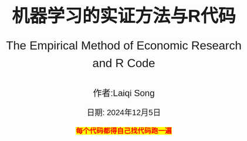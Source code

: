 <!-- 封面样式 -->
<style>
@page {
    size: A4;
    margin: 20mm;
}
body {
    font-family: Arial, sans-serif;
    font-size: 14pt;
    line-height: 1.5;
}
.cover-page {
    display: flex;
    flex-direction: column;
    justify-content: center;
    align-items: center;
    height: 100vh;
    text-align: center;
}
.cover-title {
    font-size: 36pt;
    font-weight: bold;
    margin-bottom: 20px;
}
.cover-subtitle {
    font-size: 24pt;
    margin-bottom: 40px;
}
.cover-author {
    font-size: 18pt;
    margin-bottom: 20px;
}
.cover-date {
    font-size: 16pt;
}
</style>

<!-- 封面内容 -->
<div class="cover-page">
    <div class="cover-title">机器学习的实证方法与R代码</div>
    <div class="cover-subtitle">The Empirical Method of Economic Research and R Code</div>
    <div class="cover-author">作者:Laiqi Song</div>
    <div class="cover-date">日期: 2024年12月5日</div>
    <p style="text-align:center;"><span style="font-weight:bold;color:red;background-color: yellow">每个代码都得自己找代码跑一遍</span></p> 
</div>

- [模型与算法](#模型与算法)
  - [1. 分类回归模型](#1-分类回归模型)
    - [1.1 线性模型](#11-线性模型)
      - [1.1.1 线性回归模型](#111-线性回归模型)
      - [1.1.2 岭回归模型](#112-岭回归模型)
      - [1.1.3 Lasso回归模型](#113-lasso回归模型)
    - [1.2 常用二分类模型](#12-常用二分类模型)
      - [1.2.1逻辑回归模型](#121逻辑回归模型)
      - [1.2.2决策树CART决策树](#122决策树cart决策树)
      - [1.2.3决策树ID3算法](#123决策树id3算法)
      - [1.2.4决策C4.5算法](#124决策c45算法)
    - [1.3 集成学习模型](#13-集成学习模型)
      - [1.3.1 随机森林](#131-随机森林)
      - [1.3.2 Adaboost](#132-adaboost)
      - [1.3.3 GBDT集成算法](#133-gbdt集成算法)
      - [1.3.4 XGBoost集成算法](#134-xgboost集成算法)
    - [1.4 其他模型](#14-其他模型)
      - [1.4.1 SVM支持向量机](#141-svm支持向量机)
      - [1.4.2 感知机二分类模型](#142-感知机二分类模型)
      - [1.4.3 朴素贝叶斯模型](#143-朴素贝叶斯模型)
  - [2. 过拟合和预防过拟合](#2-过拟合和预防过拟合)
    - [2.1 过拟合](#21-过拟合)
    - [2.2 预防过拟合](#22-预防过拟合)
  - [3. 模型评估](#3-模型评估)
    - [3.1 信息熵](#31-信息熵)
    - [3.2 评估指标](#32-评估指标)
- [降维与聚类](#降维与聚类)
  - [1.聚类算法](#1聚类算法)
    - [1.1 K-means聚类](#11-k-means聚类)
    - [1.2 DBSCAN聚类](#12-dbscan聚类)
    - [1.3 层次聚类](#13-层次聚类)
    - [1.4 Kohonen聚类](#14-kohonen聚类)
    - [1.5.实现算法](#15实现算法)
  - [2.降维算法](#2降维算法)
    - [2.1 SVD降维](#21-svd降维)
    - [2.2 PCA主成分分析](#22-pca主成分分析)
    - [2.3 LDA线性判别分析](#23-lda线性判别分析)
    - [2.4 FA因子分析](#24-fa因子分析)
    - [2.5 Fisher-LDA算法](#25-fisher-lda算法)
- [训练与求解](#训练与求解)
  - [1.求解算法](#1求解算法)
    - [1.1 最小二乘法](#11-最小二乘法)
    - [1.2 最小二乘和QA分解](#12-最小二乘和qa分解)
    - [1.3 广义特征值分解](#13-广义特征值分解)
  - [2.优化算法](#2优化算法)
    - [2.1 梯度下降法](#21-梯度下降法)
    - [2.2 牛顿法](#22-牛顿法)
    - [2.3 动量梯度下降法](#23-动量梯度下降法)
    - [2.4 自适应梯度下降法](#24-自适应梯度下降法)
    - [2.5 坐标梯度下降法](#25-坐标梯度下降法)

<div style="page-break-after: always;"></div>

# <div align="center">模型与算法</div>

[内容来源](https://www.bbbdata.com/text/597)

## 1. 分类回归模型

### 1.1 线性模型

#### 1.1.1 线性回归模型

具体内容看stata内容和笔记

#### 1.1.2 岭回归模型

具体内容看stata内容和笔记

#### 1.1.3 Lasso回归模型

具体内容看stata内容和笔记

### 1.2 常用二分类模型

#### 1.2.1逻辑回归模型

逻辑回归模型主要食用于二分类问题，其采用回归与概率的关系，这里的概率是指被处理的概率，最终形成一个logistic函数。然后采用极大似然函数，进行梯度下降法进行求解。具体可看stata order.（其中Ir为下降系数，自己定）***这个和回归不同，回归系数是e次方***

<div align="center">
    <img src="梯度下降法.png" width="70%">
    <p style="font-size:18px;">梯度下降法</p>
</div>

#### 1.2.2决策树CART决策树

[例子加代码1](https://blog.csdn.net/lyc2016012170/article/details/122678079)
[例子加代码2](https://www.cnblogs.com/zhchoutai/p/7191728.html)
决策树模型（Decision Tree）是机器学习中最常用的模型之一，它可用于分类，也可用于回归。是一棵二叉树，且只支持数值变量。***<font color=green>特别地，当决策树用于回归时，则可以将决策树理解为一个分段函数</font>***
**CART决策树在构建时，每次选择一个变量与切割点将样本一分为二，得到左右两个节点左节点与右节点作为子节点继续各自生长、分裂，直到满足条件则停止生长，完成构建。一个特征不止可以使用一次**
决策树构建的目标就是构建出一棵树，使得历史样本在决策树上分类尽量准确

***叶子节点就是分类结果，子节点就是除根节点之外的节点***

***步骤***：

1. 初始化一个根节点                                  
2. 对非叶子节点进行分枝：
    对非叶子节点选择一个变量与一个分割值，将样本一分为二，得到左右两个节点
    并判断左右两个节点是否满足成为叶子节点的条件（**基尼系数混乱程度**），如果满足，则标上节点的预测值
3. 重复2，直到所有节点都成为叶子节点

***<font color=red>更加简单的决策树的构建过程如下：</font>***

1. 首先从开始位置，将所有数据划分到一个节点，即根节点。
2. 若数据为空集，跳出循环。如果该节点是根节点，返回null；如果该节点是中间节点，将该节点标记为训练数据中类别最多的类
  若样本都属于同一类，跳出循环，节点标记为该类别；
3. 如果经过橙色标记的判断条件都没有跳出循环，则考虑对该节点进行划分。既然是算法，则不能随意的进行划分，要讲究效率和精度，选择当前条件下的最优属性划分。
4. 经历上步骤划分后，生成新的节点，然后循环判断条件，不断生成新的分支节点，直到所有节点都跳出循环。

<div align="center">
    <img src="决策树生成.png" width="70%">
    <p style="font-size:18px;">决策树生成</p>
</div>

<div align="center">
    <img src="决策树.png" width="70%">
    <p style="font-size:18px;">决策树</p>
</div>

***问题与解答***：

1. ***分裂时如何选择变量与分割值：***
历遍所有的【变量-分割值】组合，哪种分割最优，就选择哪种【变量-分割值】
分类树判断【变量-分割值】的分割质量时的评估函数为：基尼函数，信息增益(熵)函数
回归树判断【变量-分割值】的分割质量时的评估函数为：平方差函数
1. ***叶子节点的预测值如何确定：***
对于分类树：叶子节点上的样本，哪个类别最多，就作为叶子节点的预测类别
对于回归树：取叶子节点上样本y值的平均值，作为叶子节点的预测值

***CART决策树节点分支的评估函数：***

1. ***分类树：基尼系数***--越低越好，前后比较
   GINI函数代表分裂后，在左(或右)节点随机抽取两个样本，它们类别不同的概率Gini函数的表达式如下：k表示类别
    $$Gini(t) = (\frac{N_L}{N}*[1 - \sum_{i=1}^{k}p_{ileft}^2]+\frac{N_R}{N}*[1 - \sum_{i=1}^{k}p_{iright}^2])$$
2. ***信息增益函数***--越低越好，前后比较
   信息增益函数代表分裂后，在左(或右)节点随机抽取两个样本，它们类别不同的概率信息增益函数的表达式如下：
    $$Gain(t) = -(\frac{N_L}{N}*\sum_{i=1}^{k}p_{ileft}log_2(p_{ileft})+\frac{N_R}{N}*\sum_{i=1}^{k}p_{iright}log_2(p_{iright}))$$
3. ***回归树：平方差函数***
   平方差函数代表分裂后，在左(或右)节点随机抽取两个样本，它们y值的差异平方差函数的表达式如下：
    $$G(t) = \sum_{i=1}^{N_L}(y_i - \bar{y}_L)^2+\sum_{i=1}^{N_R}(y_i - \bar{y}_R)^2$$
***<p style="text-align:center;"><span style="font-weight:bold;color:red;background-color: yellow"> 用信息增益或者使用信息增益比进行分枝。</span></p>***
***CART决策树的剪枝策略：***

1. **预剪枝**：在sklearn中就是调参数
2. **后剪枝**：一般使用CCP函数
   $$L = \sum_{t=1}^{T}\frac{N_i}{N}L_i + \alpha|T|$$
  在sklearn中，criterion设为entropy时，Li是第i个叶子的熵
  criterion设为GINI时，则是第i个叶子的GINI系数
  其中的参数为复杂度，用于惩罚子节点个数T。***因此不同的惩罚系数和代价与树的复杂度之间权衡。***

```python
# -*- coding: utf-8 -*-
from sklearn.datasets import load_iris
from sklearn import tree
import numpy as np
#----------------数据准备----------------------------
iris = load_iris()                                                    # 加载数据
X = iris.data                                                         # 用于训练的X
y = iris.target                                                       # 用于训练的y
#---------------模型训练--------------------------------- 
clf = tree.DecisionTreeClassifier(min_samples_split=10,ccp_alpha=0)   # 初始化决策树模型,这里设置min_samples_split就是一种预剪枝策略    
clf = clf.fit(X, y)                                                   # 训练决策树
pruning_path = clf.cost_complexity_pruning_path(X, y)                 # 计算CCP路径
#-------打印结果---------------------------    
print("\n====CCP路径=================")                               # 打印CCP路径
print("ccp_alphas:",pruning_path['ccp_alphas'])                       # 打印CCP路径中的alpha
print("impurities:",pruning_path['impurities'])                       # 打印CCP路径alpha对应的不纯度
```

#### 1.2.3决策树ID3算法

ID3主要使用**信息增益**来进行节点判定的选择。
其主要流程为：

1. 计算各个变量的信息增益,确定本次由哪个变量分支、
2. 对变量分支后,确定哪些节点是叶子节点
  哪些需要再分，需要再分的就继续由剩余变量分支
3. 如果所有节点都不需分支,或所有变量已分完,则停止算法.

***缺点：***
ID3算法的缺点如下：

  1. 变量偏好多枚举值
  2. ID3容易过拟合
  3. ID3不支持连续变量
  4. 不支持数据有缺失值

#### 1.2.4决策C4.5算法

C4.5算法是ID3算法的改进版，主要是解决ID3算法的缺点。
***纠正：***

  1. 变量偏好多枚举值--变量偏好纠正：使用信息增益比
  2. ID3容易过拟合--C4.5在ID3的基础上，加入了剪枝，来处理过拟合的问题。
  3. ID3不支持连续变量--在变量相邻值中间切割（n-1个割点，每个割点将变量割成两类
  4. 不支持数据有缺失值--最好忽略

### 1.3 集成学习模型

#### 1.3.1 随机森林

<div align="center">
    <img src="Bagging and Boosting.png" width="70%">
    <p style="font-size:18px;">Bagging and Boosting</p>
</div>

随机森林(Random Forest)是bagging集成算法的一种实现，它集成多棵Cart决策树来共同决策。（Bagging指得是一种涉及在数据的随机子集上独立训练多个模型，并通过投票或平均聚合他们的预测）

随机森是通过随机抽取**不同样本**、不同的变量来训练出**多棵弱决策树**的，所以称为随机森林
随机森林的模型表达式为：
$$f(x) = \frac{1}{N}\sum_{i=1}^{N}f_i(x)$$
其中$f_i(x)$为第i棵树的预测值
***随机森林是如何Bagging:***

1. **随机样本**：使用boostrap抽样来使样本差异化，令每次训练的模型侧重点不一样 
 boostrap抽样指的是放回式抽样n次(n是整体样本个数)
1. **随机变量：** 每次**只随机抽取部分变量**来训练Cart决策树，削弱决策树的拟合能力这样既可以使每棵树使用的变量不一样，同时又能限制树的深度

<div align="center">
    <img src="随机森林.png" width="70%">
    <p style="font-size:18px;">随机森林</p>
</div>

***随机森林的模型评估***

由于bootstrap抽样，每个模型进行训练的数据都不是全部数据，而是漏出了大约33%的数据未使用，这部分数据可以用来评估模型的性能，这部分数据称为OOB(out of bag)数据。（袋外数据）
***用没有训练该数据的模型进行训练。最后的袋外得分就是对于所有模型的袋外预测的准确性的加权平均***

```python
"""
用于展示如何使用sklearn实现随机森林模型
r 代码见文件
"""
from sklearn.datasets import load_iris
from sklearn.ensemble import RandomForestClassifier
import numpy as np

np.random.seed(888)
#----------加载数据---------------                                          
iris = load_iris()                                                           # 加载iris数据
X    = iris.data                                                             # 样本的X
y    = iris.target                                                           # 样本的y

#------模型训练与预测---------------
clf = RandomForestClassifier(oob_score=True,max_features=2,n_estimators=100) # 初始化随机森林模型
clf.fit(X, y)                                                                # 训练随机森林模型
pred_prob = clf.predict_proba(X)                                             # 预测样本的概率
pred_c    = clf.predict(X)                                                   # 预测样本的类别
preds     = iris.target_names[pred_c]

#-------打印结果 ---------------
print("\n----前5个样本的真实类别:----") 
print(iris.target[0:5])
print("\n----前5个样本的预测结果:----") 
print(pred_c[0:5])
print("\n----袋外准确率oob_score:----") 
print(clf.oob_score_)
print("\n----特征得分:----") 
print(clf.feature_importances_)
```

#### 1.3.2 Adaboost

[例子](https://zhuanlan.zhihu.com/p/41536315)
***介绍：*** 弱分类器就是单层决策树,***<font color=deep>弱分类器由CART生成</font>***
AdaBoost以Boosting方式集成多个弱二分类模型来产生泛化能力好、预测精度高的**强二分类模型**，其模型为：
$$f(x) = \sum_{i=1}^{N}\alpha_if_i(x)$$ 其中$\alpha$为决策器的权重，$f_i(x)$为第i个决策器的预测值，每个$f_i(x)$输出为（-1，1）
以 ***<font color=green>Cart分类树作为决策器</font>***，此时，则称为 **AdaBoost提升树**
**总失函数为：**
$$L = \sum_{i=1}^{N} e^{(-y_if(x_i))}$$损失函数用的是指数损失函数
**第k个决策器的损失函数为：**
$$L_k = \sum_{i=1}^{N} e^{(-y_if_k(x_i))}$$其中k为前k个决策器

***算法思想：***

1. 初始化样本权重分布，使得每个样本的权重相等、
2. 训练第一个分类器进行分类，对于分类正确的在下一次降低权值，分类错误的增加权值进行下次分类，直到最后误差率为0。（每个分类器分类的特征可以不一样）
3. 最后，组合所有的分类器，得到强分类器，加权组合。

***模型训练：*** Adaboost采用前向分步算法训练，即在已有决策器的基础上逐个添加新的决策器，每个决策器都力求损失函数最小化，直到新增决策器无法降低损失函数则停止训练。

<div align="center">
    <img src="adaboost训练.png" width="80%">
    <p style="font-size:18px;">adaboost方式</p>
</div>

1. 决策器样本权重（***决策器已经存在***）
   每个决策器都以不同的样本权重进行训练，样本中有多个值，不停更新权重，调整预测。在第一次训练，对于每个样本点都设置一个初始权重$1/N$。
2. 选取一个当前***误差率最低***的弱分类器作为一个基本分类器。误差计算公式为：
    $$e_k = \frac{\sum_{i=1}^{N}w_iI(y_i \neq f_k(x_i))}{\sum_{i=1}^{N}w_i}$$
3. 计算权重：这里的权重的表达式其实就是损失函数的驻点
    $$\alpha_k = \frac{1}{2}ln(\frac{1-e_k}{e_k})$$
4. 更新样本权重：
  $$w_{i+1} = w_i * e^{(-\alpha_ky_if_k(x_i))}$$
  这里实际上加大对错误的样本权重，从而降低误差率，这里用的损失函数。权重其实也是损失函数的简化。最后选择**误差率最低**的分类器以达到**误差最小。**
    $$w_{i+1} =
    \begin{cases}
    w_ie^{\alpha_k}, & y_i = f_k(x_i)\\
    w_ie^{-\alpha_k}, & y_i \neq f_k(x_i)
    \end{cases}$$
5. 继续重复从第2步，直到达到指定的弱分类器数目或者达到指定的误差率。最后组合，最后使用一个分段函数进行判定。

[仔细求导的网址](https://blog.csdn.net/wzk4869/article/details/126528516)

***<p style="text-align:center;"><span style="font-weight:bold;color:red;background-color: yellow"> 最终实际上是通过对样本训练得到的弱分类器的权重，来组合得到一个强分类器。</span></p>***

```python
# -*- coding: utf-8 -*-
import matplotlib.pyplot as plt
from sklearn.ensemble import AdaBoostClassifier
from sklearn.tree import DecisionTreeClassifier
from sklearn.datasets import make_gaussian_quantiles
import matplotlib
matplotlib.use('TkAgg')#没这两行出大问题
# --------------- 数据生成 -------------------
# 生成2维正态分布，生成的数据按分位数分为两类，500个样本,2个样本特征，协方差系数为2
X, y = make_gaussian_quantiles(cov=2.0,n_samples=500, n_features=2,n_classes=2, random_state=1)   # 生成训练样本数据


# --------------- 模型训练与预测 -------------------
base_clf = DecisionTreeClassifier(max_depth=2, min_samples_split=20, min_samples_leaf=5)           # 初始化决策树作为决策器
clf      = AdaBoostClassifier(base_clf,algorithm="SAMME",n_estimators=50, learning_rate=0.8)       # 初始化AdaBoost
clf.fit(X, y)                          # 模型训练
pred  = clf.predict(X)                     # 模型预测的类别
proba = clf.predict_proba(X)                     # 模型预测的概率

# ----------------- 打印结果-------------------------
fig, axes = plt.subplots(2, 1,figsize=(10, 6))           # 初始化画布
plt.subplots_adjust(wspace=0.2, hspace=0.3)          # 调整画布子图间隔
axes[0].scatter(X[:, 0], X[:, 1], c=y)               # 画出样本与真实类别
axes[0].set_title('sample-true-class')              # 设置第一个子图的标题
axes[1].scatter(X[:, 0], X[:, 1], c=pred)    # 画出样本与预测类别
axes[1].set_title('sample-predict-class') # 设置第二个子图的标题
plt.show()    
# 显示画布
																								   
print("\n----前10个样本预测结果-----:\n",proba[1:10,1]) # 打印前10个样本的预测值
print("\n---各个决策器的权重系数----:\n",clf.estimator_weights_)     # 打印决策器权重
```

#### 1.3.3 GBDT集成算法

[简单易懂的例子](https://blog.csdn.net/ShowMeAI/article/details/123402422)
***介绍：***
GBDT梯度提升树，是一种专门用于解决二分类问题的Boosting集成算法
它集成的是CART回归树，且以样本预测值的损失梯度作为拟合残差，因此称为GBDT梯度提升树。
GBDT由多棵弱回归树构成，经过学习率lr与阈值b调整后得到样本类别的判别值
一方面它利用了弱回归树的泛化能力，另一方面通过多棵回归树来逐步加强模型的预测精度，表达式如下:
$$f(x) = lr\sum_{i=1}^{N}f_i(x)+b$$其中g为判别值，大于0为正类别，小于0为负类别

***损失函数：*** 对数似然损失函数,回归树用平方误差损失函数，***如果是平方差，那么其梯度就是参数的线性变化，所以可以用负梯度作为近似值***
$$L = \sum_{i=1}^{N}[ln(1+e^{f(x_i)})-y_if_i]$$

***训练思想：***
GBDT采用前向分步算法训练，就先直接训练一棵树的基础上，再逐个添加新的回归树。<font color=red>*（本模型用的是梯度下降，而梯度提升也是负梯度，但是在函数空间，不需要再次计算）</font>*

<div align="center">
    <img src="GBDT训练思想.png" width="80%">
    <p style="font-size:18px;">GBDT训练思想</p>
</div>

由于其函数是g的函数，用g进行梯度下降进行计算。实际上是用 **<font color=Blue>梯度</font>** 近似 **<font color=red>残差</font>**
**由于其自变量是预测值，通过移动预测值进行梯度下降。**

***GBDT的训练流程：***

<div align="center">
    <img src="GBDT流程图.png" width="80%">
    <p style="font-size:18px;">GBDT流程图</p>
</div>

1. 首先自己找一个值（递归）找到mse最小的值
2. 计算本次回归树每个样本的拟合值(即残差)
   此时用梯度代替残差
3. 用上述残差作为每个样本的目标预测值，训练弱回归树
   用残差作为实际值进行预测，利用其他的特征即训练棵新树，知道残差最小满足条件。
4. 优化弱回归树的叶子节点，相当于换成残差加上上个模型的预测值

```python
# -*- coding: utf-8 -*-
"""
本代码展示一个调用sklearn包实现GBDT梯度提升树的Demo
本代码来自《老饼讲解-机器学习》www.bbbdata.com
"""
import matplotlib.pyplot as plt
from sklearn.datasets import make_gaussian_quantiles
from sklearn.ensemble import GradientBoostingClassifier

# --------------- 数据生成 -------------------
# 生成2维正态分布，生成的数据按分位数分为两类，500个样本,2个样本特征，协方差系数为2
X, y = make_gaussian_quantiles(cov=2.0,n_samples=500, n_features=2,n_classes=2, random_state=1)  # 生成训练样本数据

#--------------模型训练与预测---------------------
clf = GradientBoostingClassifier(n_estimators=100,learning_rate=0.1,random_state=0)              # 初始化GBDT模型
clf.fit(X, y)                        # 模型训练
pred  = clf.predict(X)         # 模型预测的类别
proba = clf.predict_proba(X)        # 模型预测的概率

# ----------------- 打印结果-------------------------
fig, axes = plt.subplots(2, 1,figsize=(10, 6))            # 初始化画布
plt.subplots_adjust(wspace=0.2, hspace=0.3)               # 调整画布子图间隔
axes[0].scatter(X[:, 0], X[:, 1], c=y)      # 画出样本与真实类别
axes[0].set_title('sample-true-class')            # 设置第一个子图的标题
axes[1].scatter(X[:, 0], X[:, 1], c=pred)       # 画出样本与预测类别
axes[1].set_title('sample-predict-class')               # 设置第二个子图的标题
plt.show()           # 显示画布
print("\n----前10个样本预测结果-----:\n",proba[1:10,1])      # 打印前10个样本的预测值
```

#### 1.3.4 XGBoost集成算法

[代码与例子](https://blog.csdn.net/weixin_47723732/article/details/122870062)<font color=red>其中有很多很好的代码学习</font>
XGBoost是一种集成学习算法，它是GBDT的一种**改进版**，主要是解决GBDT的计算效率问题。通过引入正则项来限制树的深度以及数量。

***训练思想：***
利用残差进行训练，与GBDT类似，同时使用CART生成树，但是在生成树的时候，引入了正则项，来限制树的深度和数量，从而提高模型的泛化能力。其他基本差不多

***XGBoost的损失函数：*** 若是回归则用平方误差，若是分类则用对数似然损失函数
$$L = \sum_{i=1}^{N}[ln(1+e^{f(x_i)})-y_if_i] + \gamma T + \frac{1}{2}\lambda||w||^2$$
叶子节点越多则误差越大，限制深度。

***XGBoost与GBDT的区别：***

1. **正则项：** XGBoost引入了正则项，来限制树的深度和数量，提高模型的泛化能力
2. **泰勒展开：** XGBoost使用了泰勒展开的二阶形式，GBDT利用一阶泰勒展开。
3. **数据采样：** XGBoost支持bootstrap采样，可以提高模型的泛化能力
4. **支持多种基学习器：** XGBoost支持多种基学习器，如线性分类器、决策树等
5. **缺失值处理：** XGBoost支持缺失值处理，可以自动学习处理缺失值的策略

### 1.4 其他模型

#### 1.4.1 SVM支持向量机

**1.感知机SVM介绍**
支持向量机SVM主要用于解决二分类问题，即预测样本是正样本还是负样本。
<font color=red>前提是样本一定可分</font>
***<font color=green>当样本线性不可分时，就需要通过核函数进行映射，将其映射到高维进行区分。</font>***

<div align="center">
    <img src="支持向量机的图示.png" width="80%">
    <p style="font-size:18px;">支持向量机图示</p>
</div>

***软间隔与硬间隔：***
<div align="center">
    <img src="软间隔与硬间隔.png" width="80%">
    <p style="font-size:18px;">软间隔与硬间隔</p>
</div>

**2.感知机SVM表达式**

支持向量机的判别面、支持面是三个平行面，因此它们的数学表示为：
支持面$：w*x+b=+-1 $
判别面：$wx+b=0$
进一步可得，判别面与支持面的距离为：$d = \frac{1}{||w||}$

在应用SVM模型时，使用的是SVM的判别函数:
g=wx+b 代表样本距离支持面是多少d
当判别式g>=0时，样本属于正样本，否则属于负样本

***损失函数为：***
由于SVM的支持面与判别面的距离为$d = \frac{1}{||w||}$，所以两个支持面的距离为$2d = \frac{2}{||w||}$，最大化两支持面之间的距离 $\frac{2}{||w||}$,等于最小化其倒数

对于**硬间隔**，要求所有样本在支持面之外：
$min \quad \frac{1}{2}||w||^2$
约束条件：$y_i(wx_i+b)>=1$

对于**软间隔**，允许部分样本在支持面之内：
$min \quad \frac{1}{2}||w||^2 + C\sum_{i=1}^{N}\xi_i$
约束条件：$y_i(wx_i+b)>=1-\xi_i$
其中C为惩罚系数，其极小时就是硬间隔

**3.感知机SVM求解**
<div align="center">
    <img src="SVM的求解.png" width="80%">
    <p style="font-size:18px;">SVM的求解</p>
</div>
<div align="center">
    <img src="求解细节SVM.png" width="80%">
    <p style="font-size:18px;">求解细节SVM</p>
</div>

**4.感知机SVM代码**

```python
from sklearn import svm
import numpy as np

# ----生成样本数据与构建SVM模型-----------
X = np.array( [[0.708333,1],[0.291667,1],[0.217,1.5],[0.2367,0.3],[0.454,1]
               ,[0.583333,-4],[0.875,-1],[0.333,-0.6],[0.111,-1]] )
y = np.array([1,1,1,1,1,-1,-1,-1,-1])
clf = svm.SVC(kernel ='linear',C=1000)             # 初始SVM模型，这里C设为很大,也就成为了硬间隔
clf.fit(X,y)                                       # 用X,y训练模型

# -----------------打印模型系数------------
print('\n---------支持向量与alpha--------')        # 打印模型求解结果
print('support_vectors:\n',clf.support_vectors_)  # 打印支持向量
print('alpha:\n'  ,clf.dual_coef_[0])             # 打印支持向量系数

print("\n----------模型系数---------") 
w = clf.coef_                                     # 提取模型系数w,它等于clf.dual_coef_[0]@clf.support_vectors_
b = -clf._intercept_                              # 提取模型系数b
print('w:',w)                                     # 打印模型系数w
print('b:',b)                                     # 打印模型阈值b

 # ---画出分割面与支持面-----------------
import matplotlib.pyplot as plt
plt.rcParams["figure.figsize"] = (9, 5)           # 设置figure_size尺寸
plt.scatter(X[:, 0], X[:, 1],c=y,marker='o')      # 画出样本点  
line_x = np.array([X[:,0].min(),X[:,0].max()])    # 判别面的x坐标
line_y = (-b-w[0,0]*line_x)/w[0,1]                # 判别面的y坐标
plt.plot(line_x,line_y)                           # 画出判别面
line_u = (-b+1-w[0,0]*line_x)/w[0,1]              # 上支持面的y坐标
line_b = (-b-1-w[0,0]*line_x)/w[0,1]              # 下支持面的y坐标
plt.plot(line_x,line_u,color='grey')              # 画出上支持面
plt.plot(line_x,line_b,color='grey')              # 画出下支持面
```

#### 1.4.2 感知机二分类模型

**1.感知机模型**
感知机(perceptron)模型是一个线性模型，它主要用于做二分类
在输入为**二维**的时候，感知机就相当于找出一条**直线**
将平面一分为二，一边为**正样本**，另一边为**负样本**.
其数学表达式为：
$$f(x) = sign(w*x+b)$$
其中w为权重，b为偏置，sign为符号函数，x为输入样本，y=1为正样本，y=-1为负样本

<div align="center">
    <img src="感知机图示.png" width="80%">
    <p style="font-size:18px;">感知机图示</p>
</div>

其损失函数,最小化误差E：
$$E = 1/n\sum_{i}^n \begin{cases}
  0, & sign(wx_i+b)= y_i \\
  1, & else\\
\end{cases}$$
变化为易于求导的形式：$$L = -\sum_{i}^n y_i(wx_i+b)$$

其实仔细分析即可以知道：当预测正确时，其L为正数，而预测错误时，其值必然为负数。

***<p style="text-align:center;"><span style="font-weight:bold;color:red;background-color: yellow">因此我们需要L越小越好，因此只需要往负梯度调整就好。</span></p>***

**2.感知机训练**
感知机***一般用单样本训练，即逐个样本训练w、b***。如果当前训练样本的预测值与真实值不一致，就往负梯度方向更新w，b。
感知机第i个样本的损失函数对 w 和 b 的梯度如下：
$$\frac{\partial L}{\partial w} = -y_ix_i \quad \frac{\partial L}{\partial b} = -y_i$$

具体训练：
1. 初始化w、b为0
2. 逐个样本训练w、b，如果训练样本的预测值与真实值不一致。则往负梯度方向更新w，b( 其中，lr为学习率)
$$w = w + lr*y_ix_i \quad b = b + lr*y_i$$
3. 检测是否终止训练，否则重复2，条件为:总体的误差达到目标，达到最大的训练步数。
4. 输出结果

**3.感知机模型-代码**

```python
from sklearn.linear_model import Perceptron
import numpy as np
# ----生成样本数据-----------
X = np.array( [[0,0],[0,1],[0.2,0.5],[1,0],[1,1],[0.8,0.3]] )
y = np.array([1,1,1,-1,-1,-1])

# -----训练感知机模型--------
clf = Perceptron(eta0=0.1,max_iter=10000)          # 初始化感知机模型,并设学习率为0.1
clf.fit(X,y)                                       # 训练感知机
y_pred = clf.predict(X)                            # 对样本进行预测
acc    = sum(y==y_pred )/len(y)                    # 统计准确率
w      = clf.coef_                                 # 提取模型权重
b      = clf.intercept_                            # 提取模型阈值

# -----打印结果---------------------              
print('\n模型准确率:',acc)                         # 打印准确率
print('模型权重w:',w)                              # 打印权重w
print('模型阈值b:',b)                              # 打印阈值b

# -----画出分割平面------------------
import matplotlib.pyplot as plt
plt.scatter(X[:, 0], X[:, 1],c=y,marker='o')       # 画出样本点  
line_x = np.array([X[:,0].min(),X[:,0].max()])     # 判别面的x坐标
line_y = (-b-w[0,0]*line_x)/w[0,1]                 # 判别面的y坐标
plt.plot(line_x,line_y)                            # 画出判别面
```

#### 1.4.3 朴素贝叶斯模型

**1. 朴素贝叶斯简介**
它通过历史数据，利用贝叶斯原理对每个类别各自建立一个判别公式$G_k(x)$模型预测时，分别用各个类别的判别公式进行预测，哪个判别值最大就判为哪个类别

<div align="center">
    <img src="朴素贝叶斯思想.png" width="80%">
    <p style="font-size:18px;">朴素贝叶斯思想</p>
</div>

其公式类似于我们的全概率公式。其判别公式如下:

<div align="center">
    <img src="贝叶斯判别公式.png" width="80%">
    <p style="font-size:18px;">贝叶斯判别公式</p>
</div>

**2. 朴素贝叶斯模型原理**
贝叶斯原理就是全概率公式：
$$P(A|B) = \frac{P(B|A)P(A)}{P(B)}$$
更加容易的可以表现为特征和类别之间的关系：
$$P(属于类别k|已知表现为x特征) = \frac{P(已知表现为x特征|属于类别k)P(属于类别k)}{P(已知表现为x特征)}$$

若各个特征之间独立，那么狮子就可表现为：
$$P(属于类别k|已知表现为x特征) = \frac{\prod \limits_{i=0}^N P(已知表现为x特征|属于类别k)P(属于类别k)}{\prod \limits_{i=0}^N P(已知表现为x特征)}$$

**<font color=red>朴素贝叶斯中的"朴素"，指的就是"各特征间互相独立"这一条件**</font>

其判别公式为: 
$G_k(x)=\prod \limits_{i=0}^N P(已知表现为x特征|属于类别k)P(属于类别k)$

**关于朴素贝叶斯如何输出概率:** 
有时我们希望模型输出每个类别的具体概率，理论上，只需按(2)中的概率公式就能得到各类别的概率,但实际中往往会发现各类别的概率之和不为一，这是因为实际中各个特征$X_i$之间并不独立所造成的.因此，实际中如果需要输出概率，更一般的方法是直接将各类别的判别值$G_k(x)$进行归一化，作为概率值

**3. 朴素贝叶斯模型-例子讲解**

<div align="center">
    <img src="手算朴素贝叶斯.png" width="80%">
    <p style="font-size:18px;">手算朴素贝叶斯</p>
</div>

**4. 代码实现**

```python
import numpy as np 
from sklearn import naive_bayes
from sklearn.datasets import load_iris


#----------------数据准备--------------
iris = load_iris()                            # 加载数据
X    = iris.data                              # 用于建模的X
y    = iris.target                            # 用于建模的y

#---------------模型训练----------------
clf = naive_bayes.GaussianNB()                # 初始化贝叶斯模型
clf = clf.fit(X,y)                            # 用数据训练树模型构建
#---------------模型预测----------------
y_pred = clf.predict(X)                       # 对样本进行预测
print("\n样本的真实类别:",y)                   # 打印样本的真实类别
print("样本的预测类别:",y_pred)                # 打印样本的预测类别
print("模型准确率:",(y_pred==y).mean())        # 打印准确率
```

## 2. 过拟合和预防过拟合
### 2.1 过拟合
### 2.2 预防过拟合

## 3. 模型评估
### 3.1 信息熵
### 3.2 评估指标

<div style="page-break-after: always;"></div>

# <div align="center">降维与聚类</div>
## 1.聚类算法
### 1.1 K-means聚类
### 1.2 DBSCAN聚类
### 1.3 层次聚类
### 1.4 Kohonen聚类
### 1.5.实现算法

## 2.降维算法
### 2.1 SVD降维
### 2.2 PCA主成分分析
### 2.3 LDA线性判别分析
### 2.4 FA因子分析
### 2.5 Fisher-LDA算法

<div style="page-break-after: always;"></div>

# <div align="center">训练与求解</div>
## 1.求解算法
### 1.1 最小二乘法
### 1.2 最小二乘和QA分解
### 1.3 广义特征值分解

## 2.优化算法
### 2.1 梯度下降法
### 2.2 牛顿法
### 2.3 动量梯度下降法
### 2.4 自适应梯度下降法
### 2.5 坐标梯度下降法